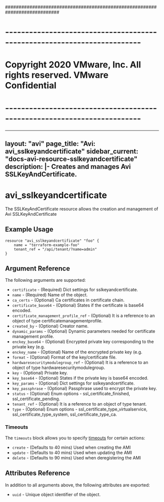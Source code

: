 ############################################################################
# ------------------------------------------------------------------------
# Copyright 2020 VMware, Inc.  All rights reserved. VMware Confidential
# ------------------------------------------------------------------------
###

---
layout: "avi"
page_title: "Avi: avi_sslkeyandcertificate"
sidebar_current: "docs-avi-resource-sslkeyandcertificate"
description: |-
  Creates and manages Avi SSLKeyAndCertificate.
---

# avi_sslkeyandcertificate

The SSLKeyAndCertificate resource allows the creation and management of Avi SSLKeyAndCertificate

## Example Usage

```hcl
resource "avi_sslkeyandcertificate" "foo" {
    name = "terraform-example-foo"
    tenant_ref = "/api/tenant/?name=admin"
}
```

## Argument Reference

The following arguments are supported:

* `certificate` - (Required) Dict settings for sslkeyandcertificate.
* `name` - (Required) Name of the object.
* `ca_certs` - (Optional) Ca certificates in certificate chain.
* `certificate_base64` - (Optional) States if the certificate is base64 encoded.
* `certificate_management_profile_ref` - (Optional) It is a reference to an object of type certificatemanagementprofile.
* `created_by` - (Optional) Creator name.
* `dynamic_params` - (Optional) Dynamic parameters needed for certificate management profile.
* `enckey_base64` - (Optional) Encrypted private key corresponding to the private key (e.g.
* `enckey_name` - (Optional) Name of the encrypted private key (e.g.
* `format` - (Optional) Format of the key/certificate file.
* `hardwaresecuritymodulegroup_ref` - (Optional) It is a reference to an object of type hardwaresecuritymodulegroup.
* `key` - (Optional) Private key.
* `key_base64` - (Optional) States if the private key is base64 encoded.
* `key_params` - (Optional) Dict settings for sslkeyandcertificate.
* `key_passphrase` - (Optional) Passphrase used to encrypt the private key.
* `status` - (Optional) Enum options - ssl_certificate_finished, ssl_certificate_pending.
* `tenant_ref` - (Optional) It is a reference to an object of type tenant.
* `type` - (Optional) Enum options - ssl_certificate_type_virtualservice, ssl_certificate_type_system, ssl_certificate_type_ca.


### Timeouts

The `timeouts` block allows you to specify [timeouts](https://www.terraform.io/docs/configuration/resources.html#timeouts) for certain actions:

* `create` - (Defaults to 40 mins) Used when creating the AMI
* `update` - (Defaults to 40 mins) Used when updating the AMI
* `delete` - (Defaults to 90 mins) Used when deregistering the AMI

## Attributes Reference

In addition to all arguments above, the following attributes are exported:

* `uuid` -  Unique object identifier of the object.

